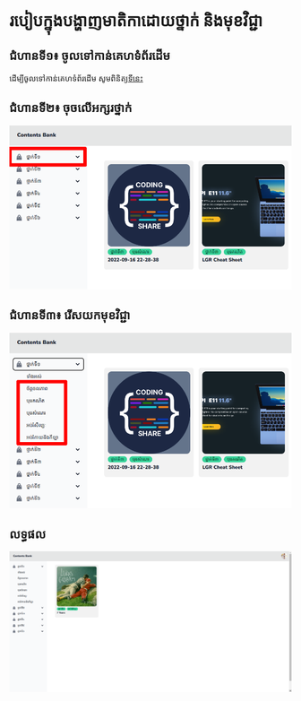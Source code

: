 # របៀបក្នុងបង្ហាញមាតិកាដោយថ្នាក់ និងមុខវិជ្ជា


## ជំហានទី១៖ ចូលទៅកាន់គេហទំព័រដើម 

ដើម្បីចូលទៅកាន់គេហទំព័រដើម សូមពិនិត្យ[ទីនេះ](first-step.md)

## ជំហានទី២៖ ចុចលើអក្សរថ្នាក់ 

![Click Grade](search_by_grade/by_grade1-edited.png)

## ជំហានទី៣៖ រើសយកមុខវិជ្ជា

![Click Subject](search_by_grade_subject/by_grade2.png)

## លទ្ធផល

![Result](search_by_grade/result.png)